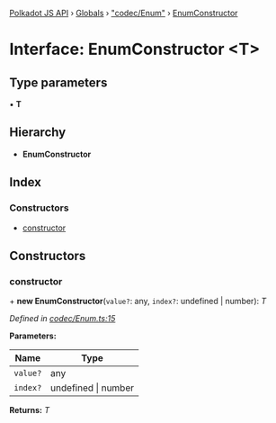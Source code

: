[Polkadot JS API](../README.md) › [Globals](../globals.md) › ["codec/Enum"](../modules/_codec_enum_.md) › [EnumConstructor](_codec_enum_.enumconstructor.md)

# Interface: EnumConstructor <**T**>

## Type parameters

▪ **T**

## Hierarchy

* **EnumConstructor**

## Index

### Constructors

* [constructor](_codec_enum_.enumconstructor.md#constructor)

## Constructors

###  constructor

\+ **new EnumConstructor**(`value?`: any, `index?`: undefined | number): *T*

*Defined in [codec/Enum.ts:15](https://github.com/polkadot-js/api/blob/0b71291cf1/packages/types/src/codec/Enum.ts#L15)*

**Parameters:**

Name | Type |
------ | ------ |
`value?` | any |
`index?` | undefined &#124; number |

**Returns:** *T*
